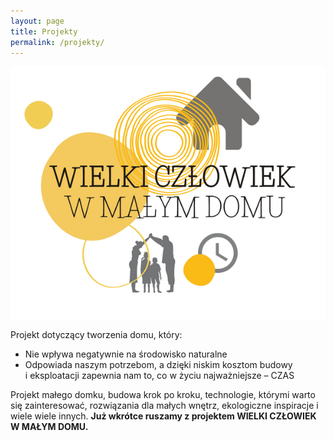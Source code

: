 ```yaml
---
layout: page
title: Projekty
permalink: /projekty/
---
```





![Wielki człowiek w małym domu](/assets/img/600/000.png)

Projekt dotyczący tworzenia domu, który:

* Nie wpływa negatywnie na środowisko naturalne
* Odpowiada naszym potrzebom, a&nbsp;dzięki niskim kosztom budowy i&nbsp;eksploatacji zapewnia nam to, co w&nbsp;życiu najważniejsze – CZAS

Projekt małego domku, budowa krok po kroku, technologie, którymi warto się zainteresować, rozwiązania dla małych wnętrz, ekologiczne inspiracje i wiele wiele innych.  **Już wkrótce ruszamy z projektem WIELKI CZŁOWIEK W MAŁYM DOMU.**